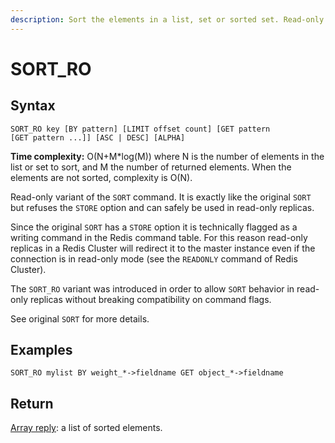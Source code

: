 ```yaml
---
description: Sort the elements in a list, set or sorted set. Read-only variant of SORT.
---
```


# SORT_RO

## Syntax

    SORT_RO key [BY pattern] [LIMIT offset count] [GET pattern [GET pattern ...]] [ASC | DESC] [ALPHA]

**Time complexity:** O(N+M*log(M)) where N is the number of elements in the list or set to sort, and M the number of returned elements. When the elements are not sorted, complexity is O(N).

Read-only variant of the `SORT` command. It is exactly like the original `SORT` but refuses the `STORE` option and can safely be used in read-only replicas.

Since the original `SORT` has a `STORE` option it is technically flagged as a writing command in the Redis command table. For this reason read-only replicas in a Redis Cluster will redirect it to the master instance even if the connection is in read-only mode (see the `READONLY` command of Redis Cluster).

The `SORT_RO` variant was introduced in order to allow `SORT` behavior in read-only replicas without breaking compatibility on command flags.

See original `SORT` for more details.

## Examples

```
SORT_RO mylist BY weight_*->fieldname GET object_*->fieldname
```

## Return

[Array reply](https://redis.io/docs/reference/protocol-spec#resp-arrays): a list of sorted elements.
